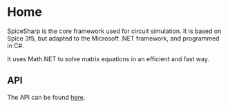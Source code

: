 # Home
SpiceSharp is the core framework used for circuit simulation. It is based on Spice 3f5, but adapted
to the Microsoft .NET framework, and programmed in C#.

It uses Math.NET to solve matrix equations in an efficient and fast way.

## API
The API can be found [here](api/index.md).
